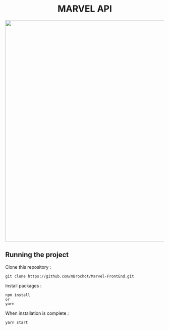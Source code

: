 <h1 align="center">
	MARVEL API
</h1>
<p align="center">
	<img src="https://github.com/mBrochot/Marvel-FrontEnd/blob/master/preview/capture.gif" width="700">
</p>


## Running the project

Clone this repository :

```
git clone https://github.com/mBrochot/Marvel-FrontEnd.git
```

Install packages :

```
npm install
or
yarn
```

When installation is complete :

```bash
yarn start
```
